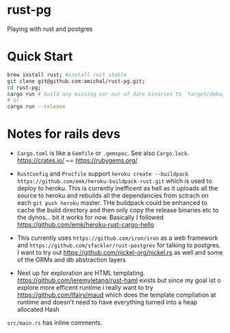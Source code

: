 # rust-pg
Playing with rust and postgres

# Quick Start
```bash
brew install rust; #install rust stable
git clone git@github.com:amichal/rust-pg.git;
cd rust-pg;
cargo run # build any missing our out of date binaries to `target/debug/...` and then run the main package (listed in Cargo.toml)
# or
cargo run --release
```

# Notes for rails devs
* `Cargo.toml` is like a `Gemfile` or `.gemspec`. See also `Cargo.lock`. https://crates.io/ ~= https://rubygems.org/
* `RustConfig` and `Procfile` support  `heroku create --buildpack https://github.com/emk/heroku-buildpack-rust.git` which is used to deploy to heroku. This is currently inefficent as hell as it uploads all the source to heroku and rebuilds all the dependancies from sctrach on each `git push heroku` master. THe buildpack could be enhanced to cache the build directory and then only copy the release binaries etc to the dynos... bit it works for now. Basically I followed https://github.com/emk/heroku-rust-cargo-hello

* This currently uses `https://github.com/iron/iron` as a web framework and `https://github.com/sfackler/rust-postgres` for talking to postgres. I want to try out https://github.com/nickel-org/nickel.rs as well and some of the ORMs and db abstraction layers
* Next up for exploration are HTML templating. https://github.com/jeremyletang/rust-haml exists but since my goal ist o explore more efficent runtime i really want to try https://github.com/lfairy/maud which does the template compliation at runtime and doesn't need to have everything turned into a heap allocated Hash

`src/main.rs` has inline comments.